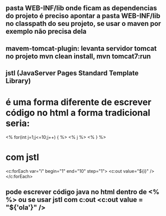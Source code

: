 ## pasta WEB-INF/lib onde ficam as dependencias do projeto é preciso apontar a pasta WEB-INF/lib no classpath do seu projeto, se usar o maven por exemplo não precisa dela

## mavem-tomcat-plugin: levanta servidor tomcat no projeto mvn clean install, mvn tomcat7:run

## jstl (JavaServer Pages Standard Template Library)
# é uma forma diferente de escrever código no html a forma tradicional seria:
<%
  for(int j=1;j<=10;j++) { %>
<% j %>
<%
  }
%>

# com jstl
<c:forEach var="i" begin="1" end="10" step="1">
    <c:out value="${i}" />
</c:forEach>

## pode escrever código java no html dentro de <% %> ou se usar jstl com c:out <c:out value = "${'ola'}" />